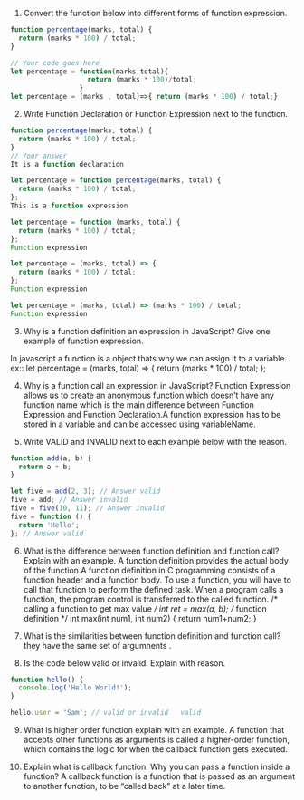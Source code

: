 1. Convert the function below into different forms of function expression.

```js
function percentage(marks, total) {
  return (marks * 100) / total;
}

// Your code goes here
let percentage = function(marks,total){
                   return (marks * 100)/total;
                 }
let percentage = (marks , total)=>{ return (marks * 100) / total;}

```

2. Write Function Declaration or Function Expression next to the function.

```js
function percentage(marks, total) {
  return (marks * 100) / total;
}
// Your answer 
It is a function declaration
```

```js
let percentage = function percentage(marks, total) {
  return (marks * 100) / total;
};
This is a function expression
```

```js
let percentage = function (marks, total) {
  return (marks * 100) / total;
};
Function expression
```

```js
let percentage = (marks, total) => {
  return (marks * 100) / total;
};
Function expression
```

```js
let percentage = (marks, total) => (marks * 100) / total;
Function expression
```

3. Why is a function definition an expression in JavaScript? Give one example of function expression.

In javascript a function is a object thats why we can assign it to a variable.
ex:: let percentage = (marks, total) => {
  return (marks * 100) / total;
};


4. Why is a function call an expression in JavaScript?
Function Expression  allows us to create an anonymous function which doesn’t have any function name which is the main difference between Function Expression and Function Declaration.A function expression has to be stored in a variable and can be accessed using variableName.

5. Write VALID and INVALID next to each example below with the reason.

```js
function add(a, b) {
  return a + b;
}

let five = add(2, 3); // Answer valid
five = add; // Answer invalid
five = five(10, 11); // Answer invalid
five = function () {
  return 'Hello';
}; // Answer valid
```

6. What is the difference between function definition and function call? Explain with an example.
A function definition provides the actual body of the function.A function definition in C programming consists of a function header and a function body. 
To use a function, you will have to call that function to perform the defined task.
When a program calls a function, the program control is transferred to the called function.
/* calling a function to get max value */
   int ret = max(a, b);
/* function definition */
int max(int num1, int num2) {
  return num1+num2;
}

7. What is the similarities between function definition and function call?
they have the same set of argumnents .

8. Is the code below valid or invalid. Explain with reason.

```js
function hello() {
  console.log('Hello World!');
}

hello.user = 'Sam'; // valid or invalid   valid
```

9. What is higher order function explain with an example.
A function that accepts other functions as arguments is called a higher-order function, which contains the logic for when the callback function gets executed. 

10. Explain what is callback function. Why you can pass a function inside a function?
A callback function is a function that is passed as an argument to another function, to be “called back” at a later time. 
